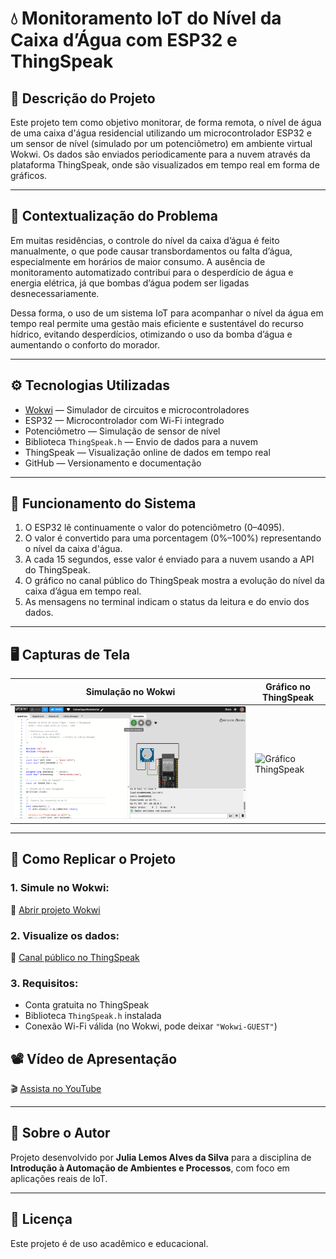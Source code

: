 # 💧 Monitoramento IoT do Nível da Caixa d’Água com ESP32 e ThingSpeak

## 📌 Descrição do Projeto

Este projeto tem como objetivo monitorar, de forma remota, o nível de água de uma caixa d'água residencial utilizando um microcontrolador ESP32 e um sensor de nível (simulado por um potenciômetro) em ambiente virtual Wokwi. Os dados são enviados periodicamente para a nuvem através da plataforma ThingSpeak, onde são visualizados em tempo real em forma de gráficos.

---

## 🧠 Contextualização do Problema

Em muitas residências, o controle do nível da caixa d’água é feito manualmente, o que pode causar transbordamentos ou falta d’água, especialmente em horários de maior consumo. A ausência de monitoramento automatizado contribui para o desperdício de água e energia elétrica, já que bombas d’água podem ser ligadas desnecessariamente.

Dessa forma, o uso de um sistema IoT para acompanhar o nível da água em tempo real permite uma gestão mais eficiente e sustentável do recurso hídrico, evitando desperdícios, otimizando o uso da bomba d’água e aumentando o conforto do morador.

---

## ⚙️ Tecnologias Utilizadas

- [Wokwi](https://wokwi.com/) — Simulador de circuitos e microcontroladores
- ESP32 — Microcontrolador com Wi-Fi integrado
- Potenciômetro — Simulação de sensor de nível
- Biblioteca `ThingSpeak.h` — Envio de dados para a nuvem
- ThingSpeak — Visualização online de dados em tempo real
- GitHub — Versionamento e documentação

---

## 🔁 Funcionamento do Sistema

1. O ESP32 lê continuamente o valor do potenciômetro (0–4095).
2. O valor é convertido para uma porcentagem (0%–100%) representando o nível da caixa d'água.
3. A cada 15 segundos, esse valor é enviado para a nuvem usando a API do ThingSpeak.
4. O gráfico no canal público do ThingSpeak mostra a evolução do nível da caixa d’água em tempo real.
5. As mensagens no terminal indicam o status da leitura e do envio dos dados.

---

## 🖥️ Capturas de Tela

| Simulação no Wokwi | Gráfico no ThingSpeak |
|--------------------|------------------------|
| ![Simulação Wokwi](FT01.png) | ![Gráfico ThingSpeak](link_da_imagem_grafico_thingspeak) |

---

## 🧪 Como Replicar o Projeto

### 1. Simule no Wokwi:
🔗 [Abrir projeto Wokwi](https://wokwi.com/projects/SEU_LINK_DO_PROJETO)

### 2. Visualize os dados:
🔗 [Canal público no ThingSpeak](https://thingspeak.com/channels/SEU_ID_DO_CANAL)

### 3. Requisitos:
- Conta gratuita no ThingSpeak
- Biblioteca `ThingSpeak.h` instalada
- Conexão Wi-Fi válida (no Wokwi, pode deixar `"Wokwi-GUEST"`)

## 📽️ Vídeo de Apresentação

🎬 [Assista no YouTube](https://youtube.com/seu_video)

---

## 🙋 Sobre o Autor

Projeto desenvolvido por **Julia Lemos Alves da Silva** para a disciplina de **Introdução à Automação de Ambientes e Processos**, com foco em aplicações reais de IoT.

---

## 📄 Licença

Este projeto é de uso acadêmico e educacional.

